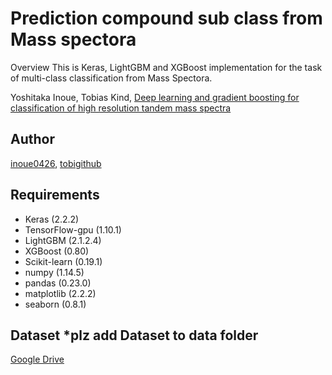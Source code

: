 # Prediction compound sub class from Mass spectora

Overview
This is Keras, LightGBM and XGBoost implementation for the task of multi-class classification from Mass Spectora.

Yoshitaka Inoue, Tobias Kind, [Deep learning and gradient boosting for classification of high resolution tandem mass spectra](link)

## Author
[inoue0426](https://github.com/inoue0426), 
[tobigithub](https://github.com/tobigithub)

## Requirements
- Keras (2.2.2) 
- TensorFlow-gpu (1.10.1) 
- LightGBM (2.1.2.4) 
- XGBoost (0.80) 
- Scikit-learn (0.19.1) 
- numpy (1.14.5)
- pandas (0.23.0) 
- matplotlib (2.2.2)
- seaborn (0.8.1)

## Dataset *plz add Dataset to data folder
[Google Drive](https://drive.google.com/open?id=1qssVBZe-TKuLCr53fg0DkLF_w2wU1KrU)
